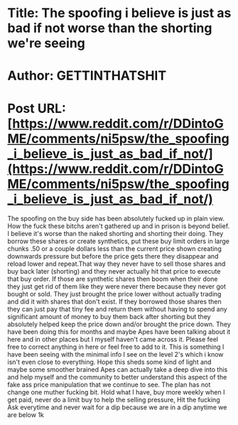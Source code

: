 # Title: The spoofing i believe is just as bad if not worse than the shorting we're seeing
# Author: GETTINTHATSHIT
# Post URL: [https://www.reddit.com/r/DDintoGME/comments/ni5psw/the_spoofing_i_believe_is_just_as_bad_if_not/](https://www.reddit.com/r/DDintoGME/comments/ni5psw/the_spoofing_i_believe_is_just_as_bad_if_not/)


The spoofing on the buy side has been absolutely fucked up in plain view. How the fuck these bitchs aren't gathered up and in prison is beyond belief. I believe it's worse than the naked shorting and shorting their doing. They borrow these shares or create synthetics, put these buy limit orders in large chunks .50 or a couple dollars less than the current price shown creating downwards pressure but before the price gets there they disappear and reload lower and repeat.That way they never have to sell those shares and buy back later (shorting) and they never actually hit that price to execute that buy order. If those are synthetic shares then boom when their done they just get rid of them like they were never there because they never got bought or sold. They just brought the price lower without actually trading and did it with shares that don't exist. If they borrowed those shares then they can just pay that tiny fee and return them without having to spend any significant amount of money to buy them back after shorting but they absolutely helped keep the price down and/or brought the price down. They have been doing this for months and maybe Apes have been talking about it here and in other places but I myself haven't came across it. Please feel free to correct anything in here or feel free to add to it. This is something I have been seeing with the minimal info I see on the level 2's which i know isn't even close to everything. Hope this sheds some kind of light and maybe some smoother brained Apes can actually take a deep dive into this and help myself and the community to better understand this aspect of the fake ass price manipulation that we continue to see. The plan has not change one muther fucking bit. Hold what I have, buy more weekly when I get paid, never do a limit buy to help the selling pressure, Hit the fucking Ask everytime and never wait for a dip because we are in a dip anytime we are below 1k